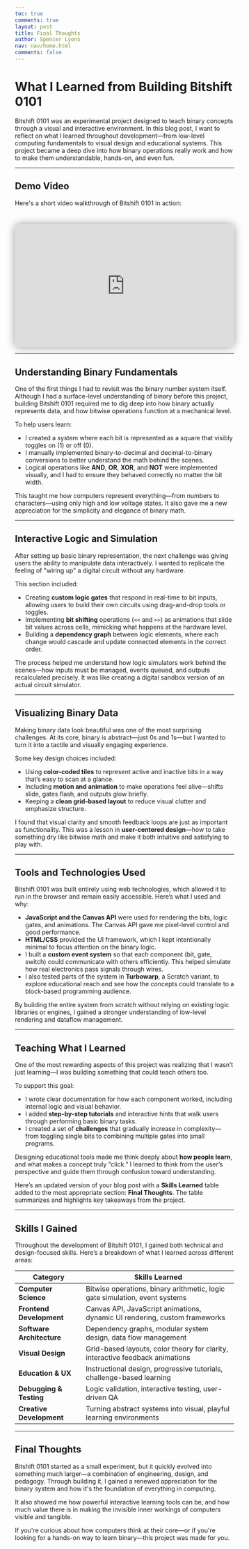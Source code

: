 ```yaml
---
toc: true
comments: true
layout: post
title: Final Thoughts
author: Spencer Lyons
nav: nav/home.html
comments: false
---
```


# What I Learned from Building Bitshift 0101

Bitshift 0101 was an experimental project designed to teach binary concepts through a visual and interactive environment. In this blog post, I want to reflect on what I learned throughout development—from low-level computing fundamentals to visual design and educational systems. This project became a deep dive into how binary operations really work and how to make them understandable, hands-on, and even fun.

---

## Demo Video

Here's a short video walkthrough of Bitshift 0101 in action:

<div style="margin-top: 40px; width: 100%; max-width: 900px; display: flex; justify-content: center;">
  <div style="position: relative; padding-bottom: 56.25%; height: 0; width: 100%; max-width: 800px;">
    <iframe 
      src="https://www.youtube.com/embed/x7uzsDoNcd4" 
      frameborder="0" 
      allow="accelerometer; autoplay; clipboard-write; encrypted-media; gyroscope; picture-in-picture" 
      allowfullscreen 
      style="position: absolute; top: 0; left: 0; width: 100%; height: 100%; border-radius: 12px; box-shadow: 0 0 20px rgba(0, 0, 0, 0.4);">
    </iframe>
  </div>
</div>

---

## Understanding Binary Fundamentals

One of the first things I had to revisit was the binary number system itself. Although I had a surface-level understanding of binary before this project, building Bitshift 0101 required me to dig deep into how binary actually represents data, and how bitwise operations function at a mechanical level.

To help users learn:

- I created a system where each bit is represented as a square that visibly toggles on (1) or off (0).
- I manually implemented binary-to-decimal and decimal-to-binary conversions to better understand the math behind the scenes.
- Logical operations like **AND**, **OR**, **XOR**, and **NOT** were implemented visually, and I had to ensure they behaved correctly no matter the bit width.

This taught me how computers represent everything—from numbers to characters—using only high and low voltage states. It also gave me a new appreciation for the simplicity and elegance of binary math.

<!-- add image -->

---

## Interactive Logic and Simulation

After setting up basic binary representation, the next challenge was giving users the ability to manipulate data interactively. I wanted to replicate the feeling of "wiring up" a digital circuit without any hardware.

This section included:

- Creating **custom logic gates** that respond in real-time to bit inputs, allowing users to build their own circuits using drag-and-drop tools or toggles.
- Implementing **bit shifting** operations (`<<` and `>>`) as animations that slide bit values across cells, mimicking what happens at the hardware level.
- Building a **dependency graph** between logic elements, where each change would cascade and update connected elements in the correct order.

The process helped me understand how logic simulators work behind the scenes—how inputs must be managed, events queued, and outputs recalculated precisely. It was like creating a digital sandbox version of an actual circuit simulator.

<!-- add image -->

---

## Visualizing Binary Data

Making binary data look beautiful was one of the most surprising challenges. At its core, binary is abstract—just 0s and 1s—but I wanted to turn it into a tactile and visually engaging experience.

Some key design choices included:

- Using **color-coded tiles** to represent active and inactive bits in a way that’s easy to scan at a glance.
- Including **motion and animation** to make operations feel alive—shifts slide, gates flash, and outputs glow briefly.
- Keeping a **clean grid-based layout** to reduce visual clutter and emphasize structure.

I found that visual clarity and smooth feedback loops are just as important as functionality. This was a lesson in **user-centered design**—how to take something dry like bitwise math and make it both intuitive and satisfying to play with.

<!-- add image -->

---

## Tools and Technologies Used

Bitshift 0101 was built entirely using web technologies, which allowed it to run in the browser and remain easily accessible. Here’s what I used and why:

- **JavaScript and the Canvas API** were used for rendering the bits, logic gates, and animations. The Canvas API gave me pixel-level control and good performance.
- **HTML/CSS** provided the UI framework, which I kept intentionally minimal to focus attention on the binary logic.
- I built a **custom event system** so that each component (bit, gate, switch) could communicate with others efficiently. This helped simulate how real electronics pass signals through wires.
- I also tested parts of the system in **Turbowarp**, a Scratch variant, to explore educational reach and see how the concepts could translate to a block-based programming audience.

By building the entire system from scratch without relying on existing logic libraries or engines, I gained a stronger understanding of low-level rendering and dataflow management.

<!-- add image -->

---

## Teaching What I Learned

One of the most rewarding aspects of this project was realizing that I wasn’t just learning—I was building something that could teach others too.

To support this goal:

- I wrote clear documentation for how each component worked, including internal logic and visual behavior.
- I added **step-by-step tutorials** and interactive hints that walk users through performing basic binary tasks.
- I created a set of **challenges** that gradually increase in complexity—from toggling single bits to combining multiple gates into small programs.

Designing educational tools made me think deeply about **how people learn**, and what makes a concept truly “click.” I learned to think from the user’s perspective and guide them through confusion toward understanding.

Here’s an updated version of your blog post with a **Skills Learned** table added to the most appropriate section: **Final Thoughts**. The table summarizes and highlights key takeaways from the project.

---

## Skills I Gained

Throughout the development of Bitshift 0101, I gained both technical and design-focused skills. Here’s a breakdown of what I learned across different areas:

| Category                  | Skills Learned                                                                |
| ------------------------- | ----------------------------------------------------------------------------- |
| **Computer Science**      | Bitwise operations, binary arithmetic, logic gate simulation, event systems   |
| **Frontend Development**  | Canvas API, JavaScript animations, dynamic UI rendering, custom frameworks    |
| **Software Architecture** | Dependency graphs, modular system design, data flow management                |
| **Visual Design**         | Grid-based layouts, color theory for clarity, interactive feedback animations |
| **Education & UX**        | Instructional design, progressive tutorials, challenge-based learning         |
| **Debugging & Testing**   | Logic validation, interactive testing, user-driven QA                         |
| **Creative Development**  | Turning abstract systems into visual, playful learning environments           |

---

## Final Thoughts

Bitshift 0101 started as a small experiment, but it quickly evolved into something much larger—a combination of engineering, design, and pedagogy. Through building it, I gained a renewed appreciation for the binary system and how it's the foundation of everything in computing.

It also showed me how powerful interactive learning tools can be, and how much value there is in making the invisible inner workings of computers visible and tangible.

If you're curious about how computers think at their core—or if you're looking for a hands-on way to learn binary—this project was made for you.
